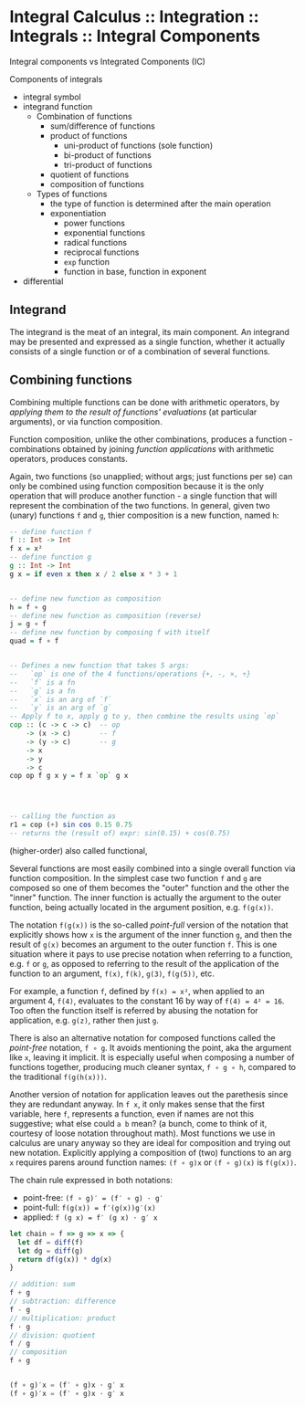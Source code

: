 # Integral Calculus :: Integration :: Integrals :: Integral Components

Integral components vs Integrated Components (IC) 

Components of integrals
- integral symbol
- integrand function
  - Combination of functions
    - sum/difference of functions
    - product of functions
      - uni-product of functions (sole function)
      - bi-product of functions
      - tri-product of functions
    - quotient of functions
    - composition of functions
  - Types of functions
    - the type of function is determined after the main operation
    - exponentiation
      - power functions
      - exponential functions
      - radical functions
      - reciprocal functions
      - `exp` function
      - function in base, function in exponent
- differential

## Integrand

The integrand is the meat of an integral, its main component. An integrand may be presented and expressed as a single function, whether it actually consists of a single function or of a combination of several functions.

## Combining functions

Combining multiple functions can be done with arithmetic operators, by *applying them to the result of functions' evaluations* (at particular arguments), or via function composition.

Function composition, unlike the other combinations, produces a function - combinations obtained by joining *function applications* with arithmetic operators, produces constants.

Again, two functions (so unapplied; without args; just functions per se) can only be combined using function composition because it is the only operation that will produce another function - a single function that will represent the combination of the two functions. In general, given two (unary) functions `f` and `g`, thier composition is a new function, named `h`:

```hs
-- define function f
f :: Int -> Int
f x = x²
-- define function g
g :: Int -> Int
g x = if even x then x / 2 else x * 3 + 1


-- define new function as composition
h = f ∘ g
-- define new function as composition (reverse)
j = g ∘ f
-- define new function by composing f with itself
quad = f ∘ f


-- Defines a new function that takes 5 args:
--   `op` is one of the 4 functions/operations {+, -, ×, ÷}
--   `f` is a fn
--   `g` is a fn
--   `x` is an arg of `f`
--   `y` is an arg of `g`
-- Apply f to x, apply g to y, then combine the results using `op`
cop :: (c -> c -> c)  -- op
    -> (x -> c)       -- f
    -> (y -> c)       -- g
    -> x
    -> y
    -> c
cop op f g x y = f x `op` g x




-- calling the function as
r1 = cop (+) sin cos 0.15 0.75
-- returns the (result of) expr: sin(0.15) + cos(0.75)
```


(higher-order) also called functional,


Several functions are most easily combined into a single overall function via function composition. In the simplest case two function `f` and `g` are composed so one of them becomes the "outer" function and the other the "inner" function. The inner function is actually the argument to the outer function, being actually located in the argument position, e.g. `f(g(x))`.

The notation `f(g(x))` is the so-called *point-full* version of the notation that explicitly shows how `x` is the argument of the inner function `g`, and then the result of `g(x)` becomes an argument to the outer function `f`. This is one situation where it pays to use precise notation when referring to a function, e.g. `f` or `g`, as opposed to referring to the result of the application of the function to an argument, `f(x)`, `f(k)`, `g(3)`, `f(g(5))`, etc.

For example, a function `f`, defined by `f(x) = x²`, when applied to an argument 4, `f(4)`, evaluates to the constant 16 by way of `f(4) = 4² = 16`. Too often the function itself is referred by abusing the notation for application, e.g. `g(z)`, rather then just `g`.

There is also an alternative notation for composed functions called the *point-free* notation, `f ∘ g`. It avoids mentioning the point, aka the argument like `x`, leaving it implicit. It is especially useful when composing a number of functions together, producing much cleaner syntax, `f ∘ g ∘ h`, compared to the traditional `f(g(h(x)))`.

Another version of notation for application leaves out the parethesis since they are redundant anyway. In `f x`, it only makes sense that the first variable, here `f`, represents a function, even if names are not this suggestive; what else could `a b` mean? (a bunch, come to think of it, courtesy of loose notation throughout math). Most functions we use in calculus are unary anyway so they are ideal for composition and trying out new notation. Explicitly applying a composition of (two) functions to an arg `x` requires parens around function names: `(f ∘ g)x` or `(f ∘ g)(x)` is `f(g(x))`.

The chain rule expressed in both notations:
- point-free: `(f ∘ g)′ = (f′ ∘ g) ⋅ g′`
- point-full: `f(g(x)) = f′(g(x))g′(x)`
- applied:    `f (g x) = f′ (g x) ⋅ g′ x`

```js
let chain = f => g => x => {
  let df = diff(f)
  let dg = diff(g)
  return df(g(x)) * dg(x)
}

// addition: sum
f + g
// subtraction: difference
f - g
// multiplication: product
f ⋅ g
// division: quotient
f / g
// composition
f ∘ g


(f ∘ g)′x = (f′ ∘ g)x ⋅ g′ x
(f ∘ g)′x = (f′ ∘ g)x ⋅ g′ x
```
